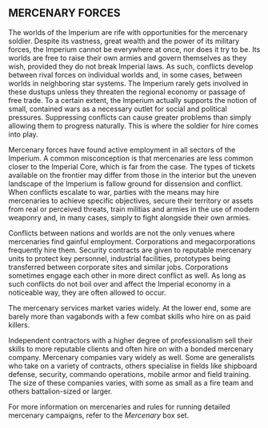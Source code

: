 ## MERCENARY FORCES

The worlds of the Imperium are rife with opportunities for the mercenary soldier. Despite its vastness, great wealth and the power of its military forces, the Imperium cannot be everywhere at once, nor does it try to be. Its worlds are free to raise their own armies and govern themselves as they wish, provided they do not break Imperial laws. As such, conflicts develop between rival forces on individual worlds and, in some cases, between worlds in neighboring star systems. The Imperium rarely gets involved in these dustups unless they threaten the regional economy or passage of free trade. To a certain extent, the Imperium actually supports the notion of small, contained wars as a necessary outlet for social and political pressures. Suppressing conflicts can cause greater problems than simply allowing them to progress naturally. This is where the soldier for hire comes into play.

Mercenary forces have found active employment in all sectors of the Imperium. A common misconception is that mercenaries are less common closer to the Imperial Core, which is far from the case. The types of tickets available on the frontier may differ from those in the interior but the uneven landscape of the Imperium is fallow ground for dissension and conflict. When conflicts escalate to war, parties with the means may hire mercenaries to achieve specific objectives, secure their territory or assets from real or perceived threats, train militias and armies in the use of modern weaponry and, in many cases, simply to fight alongside their own armies.

Conflicts between nations and worlds are not the only venues where mercenaries find gainful employment. Corporations and megacorporations frequently hire them. Security contracts are given to reputable mercenary units to protect key personnel, industrial facilities, prototypes being transferred between corporate sites and similar jobs. Corporations sometimes engage each other in more direct conflict as well. As long as such conflicts do not boil over and affect the Imperial economy in a noticeable way, they are often allowed to occur.

The mercenary services market varies widely. At the lower end, some are barely more than vagabonds with a few combat skills who hire on as paid killers.

Independent contractors with a higher degree of professionalism sell their skills to more reputable clients and often hire on with a bonded mercenary company. Mercenary companies vary widely as well. Some are generalists who take on a variety of contracts, others specialise in fields like shipboard  defense, security, commando operations, mobile armor and field training. The size of these companies varies, with some as small as a fire team and others battalion-sized or larger.

For more information on mercenaries and rules for running detailed mercenary campaigns, refer to the _Mercenary_ box set.
